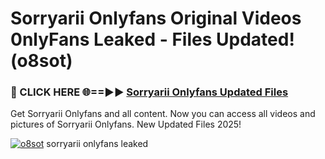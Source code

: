 # Sorryarii Onlyfans Original Videos 0nlyFans Leaked - Files Updated! (o8sot)

<h3>🔴 CLICK HERE 🌐==►► <a href="https://tinyurl.com/4seja8ks" rel="nofollow">Sorryarii Onlyfans Updated Files</a></h3>

Get Sorryarii Onlyfans and all content. Now you can access all videos and pictures of Sorryarii Onlyfans. New Updated Files 2025!

[![o8sot](https://i.imgur.com/EWjZXRe.gif)](https://tinyurl.com/4seja8ks)
sorryarii onlyfans leaked
